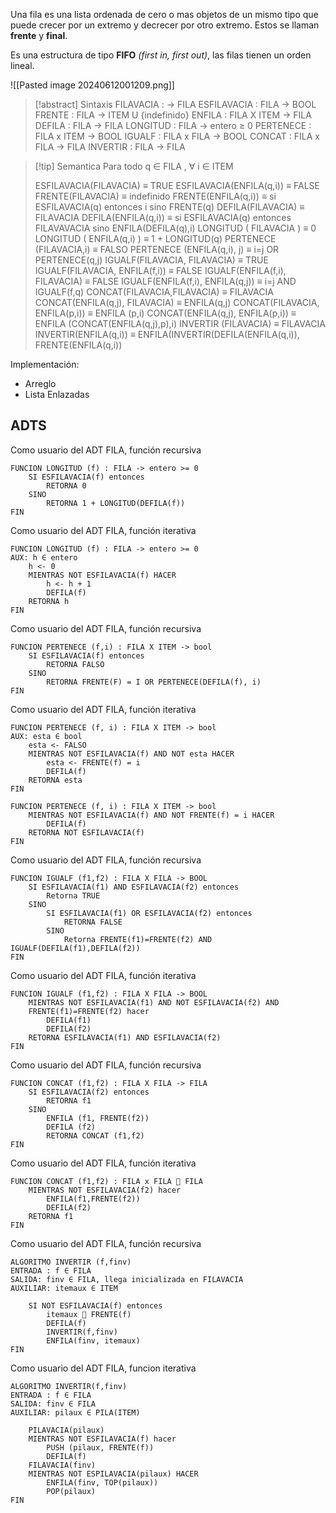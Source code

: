 Una fila es una lista ordenada de cero o mas objetos de un mismo tipo que puede crecer por un extremo y decrecer por otro extremo. Estos se llaman **frente** y **final**.

Es una estructura de tipo **FIFO** *(first in, first out)*, las filas tienen un orden lineal.

![[Pasted image 20240612001209.png]]

>[!abstract] Sintaxis
>FILAVACIA : -> FILA
 ESFILAVACIA : FILA -> BOOL
 FRENTE : FILA -> ITEM U {indefinido}
 ENFILA : FILA X ITEM -> FILA
 DEFILA : FILA -> FILA
 LONGITUD : FILA -> entero ≥ 0
 PERTENECE : FILA x ITEM -> BOOL
 IGUALF : FILA x FILA -> BOOL
 CONCAT : FILA x FILA -> FILA
 INVERTIR : FILA -> FILA

>[!tip] Semantica
>Para todo q ∈ FILA , ∀ i ∈ ITEM
>
>ESFILAVACIA(FILAVACIA) ≡ TRUE
 ESFILAVACIA(ENFILA(q,i)) ≡ FALSE
 FRENTE(FILAVACIA) ≡ indefinido
 FRENTE(ENFILA(q,i)) ≡ si ESFILAVACIA(q) entonces i
 sino FRENTE(q)
 DEFILA(FILAVACIA) ≡ FILAVACIA
 DEFILA(ENFILA(q,i)) ≡ si ESFILAVACIA(q) entonces
 FILAVAVACIA
 sino ENFILA(DEFILA(q),i)
 LONGITUD ( FILAVACIA ) ≡ 0
 LONGITUD ( ENFILA(q,i) ) ≡ 1 + LONGITUD(q)
 PERTENECE (FILAVACIA,i) ≡ FALSO
 PERTENECE (ENFILA(q,i), j) ≡ i=j OR PERTENECE(q,j)
 IGUALF(FILAVACIA, FILAVACIA) ≡ TRUE
 IGUALF(FILAVACIA, ENFILA(f,i)) ≡ FALSE
 IGUALF(ENFILA(f,i), FILAVACIA) ≡ FALSE
 IGUALF(ENFILA(f,i), ENFILA(q,j)) ≡ i=j AND IGUALF(f,q)
 CONCAT(FILAVACIA,FILAVACIA) ≡ FILAVACIA
 CONCAT(ENFILA(q,j), FILAVACIA) ≡ ENFILA(q,j)
 CONCAT(FILAVACIA, ENFILA(p,i)) ≡ ENFILA (p,i)
 CONCAT(ENFILA(q,j), ENFILA(p,i)) ≡ ENFILA (CONCAT(ENFILA(q,j),p),i)
 INVERTIR (FILAVACIA) ≡ FILAVACIA
 INVERTIR(ENFILA(q,i)) ≡
 ENFILA(INVERTIR(DEFILA(ENFILA(q,i)), FRENTE(ENFILA(q,i))

Implementación:
- Arreglo
- Lista Enlazadas

## ADTS

Como usuario del ADT FILA, función recursiva

```
FUNCION LONGITUD (f) : FILA -> entero >= 0
	SI ESFILAVACIA(f) entonces
		RETORNA 0
	SINO
		RETORNA 1 + LONGITUD(DEFILA(f))
FIN
```

Como usuario del ADT FILA, función iterativa

```
FUNCION LONGITUD (f) : FILA -> entero >= 0
AUX: h ∈ entero
	h <- 0
	MIENTRAS NOT ESFILAVACIA(f) HACER
		h <- h + 1
		DEFILA(f)
	RETORNA h
FIN
```

Como usuario del ADT FILA, función recursiva

```
FUNCION PERTENECE (f,i) : FILA X ITEM -> bool
	SI ESFILAVACIA(f) entonces
		RETORNA FALSO
	SINO
		RETORNA FRENTE(F) = I OR PERTENECE(DEFILA(f), i)
FIN
```

Como usuario del ADT FILA, función iterativa

```
FUNCION PERTENECE (f, i) : FILA X ITEM -> bool
AUX: esta ∈ bool
	esta <- FALSO
	MIENTRAS NOT ESFILAVACIA(f) AND NOT esta HACER
		esta <- FRENTE(f) = i
		DEFILA(f)
	RETORNA esta
FIN
```

```
FUNCION PERTENECE (f, i) : FILA X ITEM -> bool
	MIENTRAS NOT ESFILAVACIA(f) AND NOT FRENTE(f) = i HACER
		DEFILA(f)
	RETORNA NOT ESFILAVACIA(f)
FIN
```

Como usuario del ADT FILA, función recursiva

```
FUNCION IGUALF (f1,f2) : FILA X FILA -> BOOL
	SI ESFILAVACIA(f1) AND ESFILAVACIA(f2) entonces
		Retorna TRUE
	SINO
		SI ESFILAVACIA(f1) OR ESFILAVACIA(f2) entonces
			RETORNA FALSE
		SINO
			Retorna FRENTE(f1)=FRENTE(f2) AND IGUALF(DEFILA(f1),DEFILA(f2))
FIN
```

Como usuario del ADT FILA, función iterativa

```
FUNCION IGUALF (f1,f2) : FILA X FILA -> BOOL
	MIENTRAS NOT ESFILAVACIA(f1) AND NOT ESFILAVACIA(f2) AND
    FRENTE(f1)=FRENTE(f2) hacer
		DEFILA(f1)
		DEFILA(f2)
	RETORNA ESFILAVACIA(f1) AND ESFILAVACIA(f2)
FIN
```

Como usuario del ADT FILA, función recursiva

```
FUNCION CONCAT (f1,f2) : FILA X FILA -> FILA
	SI ESFILAVACIA(f2) entonces
		RETORNA f1
	SINO
		ENFILA (f1, FRENTE(f2))
		DEFILA (f2)
		RETORNA CONCAT (f1,f2)
FIN
```

Como usuario del ADT FILA, función iterativa

```
FUNCION CONCAT (f1,f2) : FILA x FILA  FILA
	MIENTRAS NOT ESFILAVACIA(f2) hacer
		ENFILA(f1,FRENTE(f2))
		DEFILA(f2)
	RETORNA f1
FIN
```

Como usuario del ADT FILA, función recursiva

```
ALGORITMO INVERTIR (f,finv)
ENTRADA : f ∈ FILA
SALIDA: finv ∈ FILA, llega inicializada en FILAVACIA
AUXILIAR: itemaux ∈ ITEM

	SI NOT ESFILAVACIA(f) entonces
		itemaux  FRENTE(f)
		DEFILA(f)
		INVERTIR(f,finv)
		ENFILA(finv, itemaux)
FIN
```

Como usuario del ADT FILA, funcion iterativa

```
ALGORITMO INVERTIR(f,finv)
ENTRADA : f ∈ FILA
SALIDA: finv ∈ FILA
AUXILIAR: pilaux ∈ PILA(ITEM)

	PILAVACIA(pilaux)
	MIENTRAS NOT ESFILAVACIA(f) hacer
		PUSH (pilaux, FRENTE(f))
		DEFILA(f)
	FILAVACIA(finv)
	MIENTRAS NOT ESPILAVACIA(pilaux) HACER
		ENFILA(finv, TOP(pilaux))
		POP(pilaux)
FIN
```